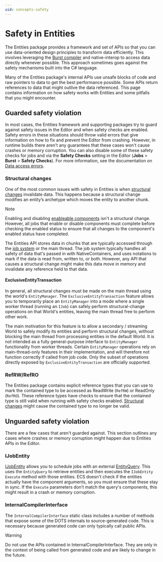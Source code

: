 ```yaml
---
uid: concepts-safety
---
```


# Safety in Entities

The Entities package provides a framework and set of APIs so that you can use data-oriented design principles to transform data efficiently. This involves leveraging the [Burst compiler](https://docs.unity3d.com/Packages/com.unity.burst@latest) and native-interop to access data directly whenever possible. This approach sometimes goes against the safety mechanisms built into the C# language.

Many of the Entities package's internal APIs use unsafe blocks of code and raw pointers to data to get the best performance possible. Some APIs return references to data that might outlive the data referenced. This page contains information on how safety works with Entities and some pitfalls that you might encounter.

## Guarded safety violation

In most cases, the Entities framework and supporting packages try to guard against safety issues in the Editor and when safety checks are enabled. Safety errors in these situations should throw valid errors that give information on how to fix and prevent the Editor from crashing. However, in runtime builds there aren't any guarantees that these cases won't cause crashes or memory corruption.  You can also disable some of these safety checks for jobs and via the **Safety Checks** setting in the Editor (**Jobs** &gt; **Burst** &gt; **Safety Checks**). For more information, see the documentation on [Data access errors](systems-looking-up-data.md#data-access-errors).

### Structural changes

One of the most common issues with safety in Entities is when [structural changes](concepts-structural-changes.md) invalidate data. This happens because a structural change modifies an entity’s archetype which moves the entity to another chunk.

>[!NOTE]
>Enabling and disabling [enableable components](components-enableable.md) isn't a structural change. However, all jobs that enable or disable components must complete before checking the enabled status to ensure that all changes to the component's enabled status have completed.

The Entities API stores data in chunks that are typically accessed through the [job system](xref:JobSystem) or the main thread. The job system typically handles all safety of data that's passed in with NativeContainers, and uses notations to mark if the data is read from, written to, or both. However, any API that causes a structural change might make this data move in memory and invalidate any reference held to that data.

#### ExclusiveEntityTransaction

In general, all structural changes must be made on the main thread using the world's `EntityManager`. The `ExclusiveEntityTransaction` feature allows you to temporarily place an `EntityManager` into a mode where a single worker thread (running an `IJob`) can safely perform structural-change operations on that World's entities, leaving the main thread free to perform other work.

The main motivation for this feature is to allow a secondary / streaming World to safely modify its entities and perform structural changes, without blocking the main thread from processing entities in the default World. It is not intended as a fully general-purpose interface to `EntityManager` functionality from worker threads. Certain `EntityManager` operations rely on main-thread-only features in their implementation, and will therefore not function correctly if called from job code. Only the subset of operations directly exposed by `ExclusiveEntityTransaction` are officially supported.

### RefRW/RefRO

The Entities package contains explicit reference types that you can use to mark the contained type to be accessed as ReadWrite (`RefRW`) or ReadOnly (`RefRO`). These reference types have checks to ensure that the contained type is still valid when running with safety checks enabled. [Structural changes](concepts-structural-changes.md) might cause the contained type to no longer be valid.

## Unguarded safety violation

There are a few cases that aren't guarded against. This section outlines any cases where crashes or memory corruption might happen due to Entities APIs in the Editor.

### IJobEntity

[IJobEntity](iterating-data-ijobentity.md) allows you to schedule jobs with an external [EntityQuery](systems-entityquery.md). This uses the `EntityQuery` to retrieve entities and then executes the `IJobEntity` `Execute` method with those entities. ECS doesn't check if the entities actually have the component arguments, so you must ensure that these stay in sync. If the `Execute` parameters don’t match the query's components, this might result in a crash or memory corruption.

### InternalCompilerInterface

The `InternalCompilerInterface` static class includes a number of methods that expose some of the DOTS internals to source-generated code. This is necessary because generated code can only typically call public APIs. 

>[!WARNING]
>Do not use the APIs contained in InternalCompilerInterface. They are only in the context of being called from generated code and are likely to change in the future.
